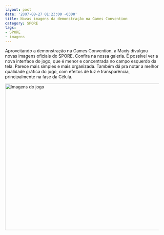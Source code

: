 ```yaml
---
layout: post
date: '2007-08-27 01:23:00 -0300'
title: Novas imagens da demonstração na Games Convention
category: SPORE
tags:
- SPORE
- imagens
---
```

Aproveitando a demonstração na Games Convention, a Maxis divulgou novas imagens
oficiais do SPORE. Confira na nossa galeria. É possível ver a nova interface do
jogo, que é menor e concentrada no campo esquerdo da tela. Parece mais simples e
mais organizada. Também dá pra notar a melhor qualidade gráfica do jogo, com
efeitos de luz e transparência, principalmente na fase da Célula.

<a data-flickr-embed="true"  href="https://www.flickr.com/photos/esporo/albums/72157679654038458" title="Imagens do jogo"><img src="https://live.staticflickr.com/7842/47457594552_ee11004e09_z.jpg" width="640" height="480" alt="Imagens do jogo"></a><script async src="//embedr.flickr.com/assets/client-code.js" charset="utf-8"></script>
